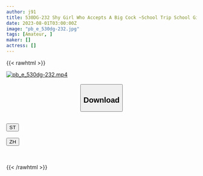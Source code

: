 ```yaml
---
author: j91
title: 530DG-232 Shy Girl Who Accepts A Big Cock ~School Trip School Girls Group Night Good Video~
date: 2023-08-01T03:00:00Z
image: "pb_e_530dg-232.jpg"
tags: [Amateur, ]
maker: []
actress: []
---
```



{{< rawhtml >}}

<div class="video" data-videoid="jOXYMaeemWSzRBO">
    <a href="javascript:;">
        <img src="https://my.j91.asia/posts/pb_e_530dg-232/pb_e_530dg-232.jpg" width="WIDTH" height="HEIGHT" alt="pb_e_530dg-232.mp4" loading="lazy">
    </a>
</div>

<script type="text/javascript" src="https://j91.asia/asset/on-demand-st.js"></script>

<br>
  <link rel="stylesheet" href="https://j91.asia/asset/bs5.css">
  
  <center>
  <button class="btn btn-primary" type="button" data-bs-toggle="collapse" data-bs-target=".multi-collapse" aria-expanded="false" aria-controls="multiCollapseExample1 multiCollapseExample2"><h2>Download</h2></button></center>
</p>
<div class="row">
  <div class="col">
    <div class="collapse multi-collapse" id="multiCollapseExample1">
      <div class="card card-body">
	      	      <br>
<div class="buttons">  
<a href="https://streamtape.to/v/jOXYMaeemWSzRBO"><button class="btn-hover color-3"><i class="fa fa-download"></i> ST</button></a></div>
    </div>
  </div>
</div>
  <div class="col">
    <div class="collapse multi-collapse" id="multiCollapseExample2">
      <div class="card card-body">
	      <br>
<div class="buttons">
    <a href="https://lylxan.com/xmhuac83s1zr.html"><button class="btn-hover color-9"><i class="fa fa-download"></i> ZH</button></a></div>
<br><br>
      </div>
    </div>
  </div>
</div>

{{< /rawhtml >}}